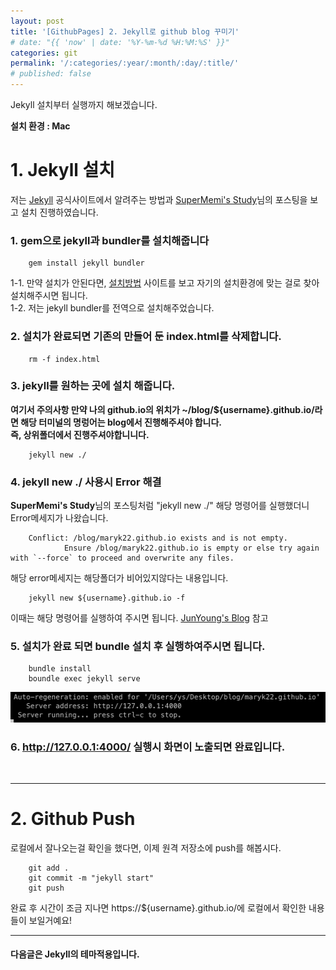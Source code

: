 ```yaml
---
layout: post
title: '[GithubPages] 2. Jekyll로 github blog 꾸미기'
# date: "{{ 'now' | date: '%Y-%m-%d %H:%M:%S' }}"
categories: git
permalink: '/:categories/:year/:month/:day/:title/'
# published: false
---
```


Jekyll 설치부터 실행까지 해보겠습니다.

**설치 환경 : Mac**

# 1. Jekyll 설치

저는 [Jekyll](https://jekyllrb-ko.github.io/) 공식사이트에서 알려주는 방법과 [SuperMemi's Study](https://supermemi.tistory.com/entry/%EB%82%98%EB%A7%8C%EC%9D%98-github-%EB%B8%94%EB%A1%9C%EA%B7%B8-Jekyll-%EC%9C%BC%EB%A1%9C-%EA%BE%B8%EB%A9%B0-%EB%B3%B4%EC%9E%90-gitHubio)님의 포스팅을 보고 설치 진행하였습니다.<br>

### 1. gem으로 jekyll과 bundler를 설치해줍니다 <br>

```
    gem install jekyll bundler
```

1-1. 만약 설치가 안된다면, [설치방법](https://jekyllrb.com/docs/installation/) 사이트를 보고 자기의 설치환경에 맞는 걸로 찾아 설치해주시면 됩니다.<br>
1-2. 저는 jekyll bundler를 전역으로 설치해주었습니다.

### 2. 설치가 완료되면 기존의 만들어 둔 index.html를 삭제합니다.

```
    rm -f index.html
```

### 3. jekyll를 원하는 곳에 설치 해줍니다.

**여기서 주의사항 만약 나의 github.io의 위치가 ~/blog/${username}.github.io/라면 해당 터미널의 명렁어는 blog에서 진행해주셔야 합니다.<br>즉, 상위폴더에서 진행주셔야합니니다.**

```
    jekyll new ./
```

### 4. jekyll new ./ 사용시 Error 해결

**SuperMemi's Study**님의 포스팅처럼 "jekyll new ./" 해당 명령어를 실행했더니 Error메세지가 나왔습니다.

```
    Conflict: /blog/maryk22.github.io exists and is not empty.
            Ensure /blog/maryk22.github.io is empty or else try again with `--force` to proceed and overwrite any files.
```

해당 error메세지는 해당폴더가 비어있지않다는 내용입니다.

```
    jekyll new ${username}.github.io -f
```

이때는 해당 명령어를 실행하여 주시면 됩니다. [JunYoung's Blog](https://cjy-tech.github.io/make-blog-with-jekyll-and-github_pages/) 참고<br>

### 5. 설치가 완료 되면 bundle 설치 후 실행하여주시면 됩니다.

```
    bundle install
    boundle exec jekyll serve
```

![로컬서버](/assets/img/git/blog/blog_2_1.png '로컬서버')

### 6. http://127.0.0.1:4000/ 실행시 화면이 노출되면 완료입니다.

<br>

---

# 2. Github Push

로컬에서 잘나오는걸 확인을 했다면, 이제 원격 저장소에 push를 해봅시다.

```
    git add .
    git commit -m "jekyll start"
    git push
```

완료 후 시간이 조금 지나면 https://${username}.github.io/에 로컬에서 확인한 내용들이 보일거예요!

---

#### 다음글은 Jekyll의 테마적용입니다.
